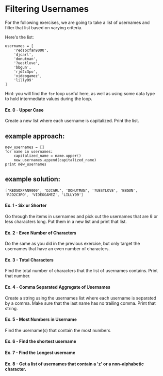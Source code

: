 # Filtering Usernames 

For the following exercises, we are going to take a list of usernames and filter that list based on varying criteria.

Here's the list:

    usernames = [
        'redsoxfan9000', 
        'djcarl', 
        'donutman', 
        '?uestlove', 
        'bbgun', 
        'rjd2c3po', 
        'videogamez', 
        'lilly99'
    ]

Hint: you will find the `for` loop useful here, as well as using some data type to hold intermediate values during the loop. 

#### Ex. 0 - Upper Case 

Create a new list where each username is capitalized. Print the list.

## example approach:

    new_usernames = []
    for name in usernames:
        capitalized_name = name.upper()
        new_usernames.append(capitalized_name)
    print new_usernames

## example solution:

    ['REDSOXFAN9000', 'DJCARL', 'DONUTMAN', '?UESTLOVE', 'BBGUN', 'RJD2C3PO', 'VIDEOGAMEZ', 'LILLY99']


#### Ex. 1 - Six or Shorter

Go through the items in usernames and pick out the usernames that are 6 or less characters long. Put them in a new list and print that list.

#### Ex. 2 - Even Number of Characters 

Do the same as you did in the previous exercise, but only target the usernames that have an even number of characters. 

#### Ex. 3 - Total Characters

Find the total number of characters that the list of usernames contains. Print that number.

#### Ex. 4 - Comma Separated Aggregate of Usernames 

Create a string using the usernames list where each username is separated by a comma. Make sure that the last name has no trailing comma. Print that string.

#### Ex. 5 - Most Numbers in Username

Find the username(s) that contain the most numbers. 

#### Ex. 6 - Find the shortest username

#### Ex. 7 - Find the Longest username

#### Ex. 8 - Get a list of usernames that contain a 'z' or a non-alphabetic character.
